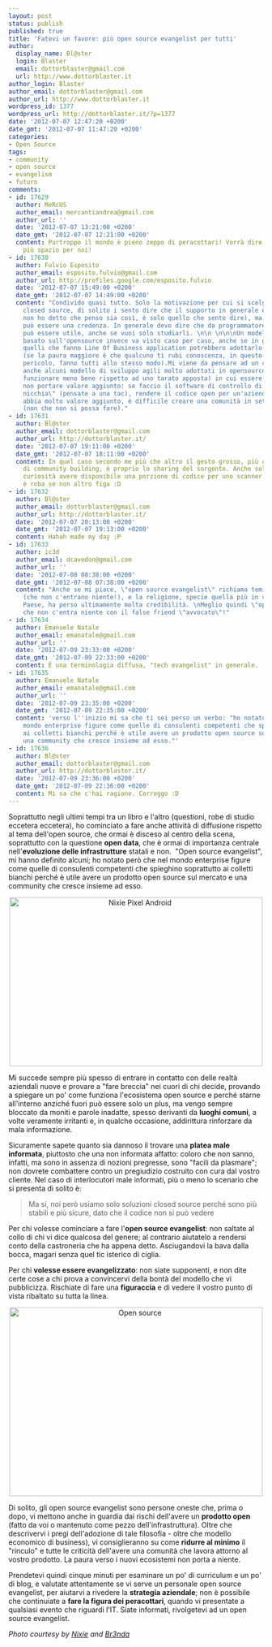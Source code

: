 ```yaml
---
layout: post
status: publish
published: true
title: 'Fatevi un favore: più open source evangelist per tutti'
author:
  display_name: Bl@ster
  login: Blaster
  email: dottorblaster@gmail.com
  url: http://www.dottorblaster.it
author_login: Blaster
author_email: dottorblaster@gmail.com
author_url: http://www.dottorblaster.it
wordpress_id: 1377
wordpress_url: http://dottorblaster.it/?p=1377
date: '2012-07-07 12:47:20 +0200'
date_gmt: '2012-07-07 11:47:20 +0200'
categories:
- Open Source
tags:
- community
- open source
- evangelism
- futuro
comments:
- id: 17629
  author: MeRcUS
  author_email: mercantiandrea@gmail.com
  author_url: ''
  date: '2012-07-07 13:21:00 +0200'
  date_gmt: '2012-07-07 12:21:00 +0200'
  content: Purtroppo il mondo è pieno zeppo di peracottari! Vorrà dire che ci sarà
    più spazio per noi!
- id: 17630
  author: Fulvio Esposito
  author_email: esposito.fulvio@gmail.com
  author_url: http://profiles.google.com/esposito.fulvio
  date: '2012-07-07 15:49:00 +0200'
  date_gmt: '2012-07-07 14:49:00 +0200'
  content: "Condivido quasi tutto. Solo la motivazione per cui si scelgono prodotti
    closed source, di solito i sento dire che il supporto in generale è migliore (occhio,
    non ho detto che penso sia così, è solo quello che sento dire), ma anche questa
    può essere una credenza. In generale devo dire che da programmatore avere i sorgenti
    può essere utile, anche se vuoi solo studiarli. \n\n \n\n\nUn modello di business
    basato sull'opensource invece va visto caso per caso, anche se in generale tutti
    quelli che fanno Line Of Business application potrebbero adottarlo senza problemi
    (se la paura maggiore è che qualcuno ti rubi conoscenza, in questo campo non c'è
    pericolo, fanno tutti allo stesso modo).Mi viene da pensare ad un caso (dove paradossalmente
    anche alcuni modello di sviluppo agili molto adottati in opensource \"dovrebbero\"
    funzionare meno bene rispetto ad uno tarato apposta) in cui essere open potrebbe
    non portare valore aggiunto: se faccio il software di controllo di un device \"di
    nicchia\" (pensate a una tac), rendere il codice open per un'azienda non credo
    abbia molto valore aggiunto, è difficile creare una comunità in settore così specialistici
    (non che non si possa fare)."
- id: 17631
  author: Bl@ster
  author_email: dottorblaster@gmail.com
  author_url: http://dottorblaster.it/
  date: '2012-07-07 19:11:00 +0200'
  date_gmt: '2012-07-07 18:11:00 +0200'
  content: In quel caso secondo me più che altro il gesto grosso, più che l'azione
    di community building, è proprio lo sharing del sorgente. Anche solo per pura
    curiosità avere disponibile una porzione di codice per uno scanner ai raggi X
    è roba se non altro figa :D
- id: 17632
  author: Bl@ster
  author_email: dottorblaster@gmail.com
  author_url: http://dottorblaster.it/
  date: '2012-07-07 20:13:00 +0200'
  date_gmt: '2012-07-07 19:13:00 +0200'
  content: Hahah made my day ;P
- id: 17633
  author: ic3d
  author_email: dcavedon@gmail.com
  author_url: ''
  date: '2012-07-08 08:38:00 +0200'
  date_gmt: '2012-07-08 07:38:00 +0200'
  content: "Anche se mi piace, \"open source evangelist\" richiama temi religiosi
    (che non c'entrano niente!), e la religione, specie quella più in voga in questo
    Paese, ha perso ultimamente molta credibilità. \nMeglio quindi \"open source advocate\",
    che non c'entra niente con il false friend \"avvocato\"!"
- id: 17634
  author: Emanuele Natale
  author_email: emanatale@gmail.com
  author_url: ''
  date: '2012-07-09 23:33:00 +0200'
  date_gmt: '2012-07-09 22:33:00 +0200'
  content: È una terminologia diffusa, "tech evangelist" in generale.
- id: 17635
  author: Emanuele Natale
  author_email: emanatale@gmail.com
  author_url: ''
  date: '2012-07-09 23:35:00 +0200'
  date_gmt: '2012-07-09 22:35:00 +0200'
  content: 'verso l''inizio mi sa che ti sei perso un verbo: "ho notato però che nel
    mondo enterprise figure come quelle di consulenti competenti che spieghino soprattutto
    ai colletti bianchi perché è utile avere un prodotto open source sul mercato e
    una community che cresce insieme ad esso."'
- id: 17636
  author: Bl@ster
  author_email: dottorblaster@gmail.com
  author_url: http://dottorblaster.it/
  date: '2012-07-09 23:36:00 +0200'
  date_gmt: '2012-07-09 22:36:00 +0200'
  content: Mi sa che c'hai ragione. Correggo :D
---
```

<p>Soprattutto negli ultimi tempi tra un libro e l'altro (questioni, robe di studio eccetera eccetera), ho cominciato a fare anche attività di diffusione rispetto al tema dell'open source, che ormai è disceso al centro della scena, soprattutto con la questione <strong>open data</strong>, che è ormai di importanza centrale nell'<strong>evoluzione delle infrastrutture</strong> statali e non.  "Open source evangelist", mi hanno definito alcuni; ho notato però che nel mondo enterprise figure come quelle di consulenti competenti che spieghino soprattutto ai colletti bianchi perché è utile avere un prodotto open source sul mercato e una community che cresce insieme ad esso.</p>
<p style="text-align: center;"><img class="aligncenter" title="Nixie Pixel Android" src="http://farm6.staticflickr.com/5061/5632222933_7ec2eae403.jpg" alt="Nixie Pixel Android" width="500" height="333" /></p>
<p style="text-align: left;">Mi succede sempre più spesso di entrare in contatto con delle realtà aziendali nuove e provare a "fare breccia" nei cuori di chi decide, provando a spiegare un po' come funziona l'ecosistema open source e perché starne all'interno anziché fuori può essere solo un plus, ma vengo sempre bloccato da moniti e parole inadatte, spesso derivanti da <strong>luoghi comuni</strong>, a volte veramente irritanti e, in qualche occasione, addirittura rinforzare da mala informazione.</p>
<p style="text-align: left;">Sicuramente sapete quanto sia dannoso il trovare una <strong>platea male informata</strong>, piuttosto che una non informata affatto: coloro che non sanno, infatti, ma sono in assenza di nozioni pregresse, sono "facili da plasmare"; non dovrete combattere contro un pregiudizio costruito con cura dal vostro cliente. Nel caso di interlocutori male informati, più o meno lo scenario che si presenta di solito è:</p>
<blockquote>
<p style="text-align: left;">Ma si, noi però usiamo solo soluzioni closed source perché sono più stabili e più sicure, dato che il codice non si può vedere</p>
</blockquote>
<p style="text-align: left;">Per chi volesse cominciare a fare l'<strong>open source evangelist</strong>: non saltate al collo di chi vi dice qualcosa del genere; al contrario aiutatelo a rendersi conto della castroneria che ha appena detto. Asciugandovi la bava dalla bocca, magari senza quel tic isterico di ciglia.</p>
<p style="text-align: left;">Per chi <strong>volesse essere evangelizzato</strong>: non siate supponenti, e non dite certe cose a chi prova a convincervi della bontà del modello che vi pubblicizza. Rischiate di fare una <strong>figuraccia</strong> e di vedere il vostro punto di vista ribaltato su tutta la linea.</p>
<p style="text-align: center;"><img class="alignnone" title="Open source" src="http://farm1.staticflickr.com/34/68225505_2e05e7a62c.jpg" alt="Open source" width="500" height="372" /></p>
<p style="text-align: left;">Di solito, gli open source evangelist sono persone oneste che, prima o dopo, vi mettono anche in guardia dai rischi dell'avere un <strong>prodotto open</strong> (fatto da voi o mantenuto come pezzo dell'infrastruttura). Oltre che descrivervi i pregi dell'adozione di tale filosofia - oltre che modello economico di business), vi consiglieranno su come <strong>ridurre al minimo</strong> il "rinculo" e tutte le criticità dell'avere una comunità che lavora attorno al vostro prodotto. La paura verso i nuovi ecosistemi non porta a niente.</p>
<p style="text-align: left;">Prendetevi quindi cinque minuti per esaminare un po' di curriculum e un po' di blog, e valutate attentamente se vi serve un personale open source evangelist, per aiutarvi a rivedere la <strong>strategia aziendale</strong>; non è possibile che continuiate a <strong>fare la figura dei peracottari</strong>, quando vi presentate a qualsiasi evento che riguardi l'IT. Siate informati, rivolgetevi ad un open source evangelist.</p>
<p style="text-align: left;"><em>Photo courtesy by <a href="http://www.flickr.com/photos/nixiepixel/5632222933/in/photostream/">Nixie</a> and <a href="http://www.flickr.com/photos/taniwha/68225505/in/photostream/">Br3nda</a></em></p>
